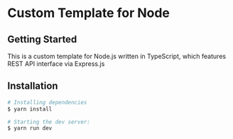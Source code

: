 # Custom Template for Node 

## Getting Started

This is a custom template for Node.js written in TypeScript, which features REST API interface via Express.js

## Installation
```bash
# Installing dependencies
$ yarn install

# Starting the dev server:
$ yarn run dev
```
